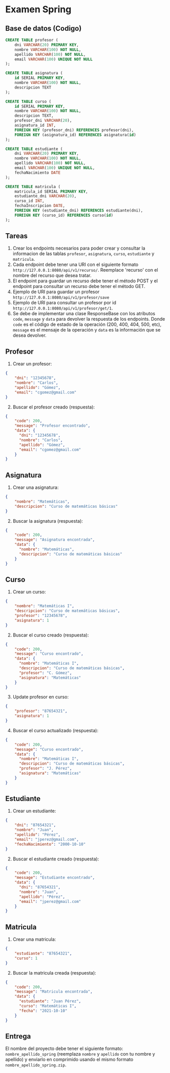 # Examen Spring 
## Base de datos (Codigo)
```sql
CREATE TABLE profesor (
    dni VARCHAR(20) PRIMARY KEY,
    nombre VARCHAR(100) NOT NULL,
    apellido VARCHAR(100) NOT NULL,
    email VARCHAR(100) UNIQUE NOT NULL
);

CREATE TABLE asignatura (
    id SERIAL PRIMARY KEY,
    nombre VARCHAR(100) NOT NULL,
    descripcion TEXT
);

CREATE TABLE curso (
    id SERIAL PRIMARY KEY,
    nombre VARCHAR(100) NOT NULL,
    descripcion TEXT,
    profesor_dni VARCHAR(20),
    asignatura_id INT,
    FOREIGN KEY (profesor_dni) REFERENCES profesor(dni),
    FOREIGN KEY (asignatura_id) REFERENCES asignatura(id)
);

CREATE TABLE estudiante (
    dni VARCHAR(20) PRIMARY KEY,
    nombre VARCHAR(100) NOT NULL,
    apellido VARCHAR(100) NOT NULL,
    email VARCHAR(100) UNIQUE NOT NULL,
    fechaNacimiento DATE
);

CREATE TABLE matricula (
    matricula_id SERIAL PRIMARY KEY,
    estudiante_dni VARCHAR(20),
    curso_id INT,
    fechaInscripcion DATE,
    FOREIGN KEY (estudiante_dni) REFERENCES estudiante(dni),
    FOREIGN KEY (curso_id) REFERENCES curso(id)
);

```

## Tareas
1. Crear los endpoints necesarios para poder crear y consultar la informacion de las tablas `profesor`, `asignatura`, `curso`, `estudiante` y `matricula`.
2. Cada endpoint debe tener una URI con el siguiente formato `http://127.0.0.1:8080/api/v1/recurso/`. Reemplace 'recurso' con el nombre del recurso que desea tratar.
3. El endpoint para guardar un recurso debe tener el método POST y el endpoint para consultar un recurso debe tener el método GET.
4. Ejemplo de URI para guardar un profesor `http://127.0.0.1:8080/api/v1/profesor/save`
5. Ejemplo de URI para consultar un profesor por id `http://127.0.0.1:8080/api/v1/profesor/get/1`.
6. Se debe de implementar una clase ResponseBase con los atributos `code`, `message` y `data` para devolver la respuesta de los endpoints. Donde `code` es el código de estado de la operación (200, 400, 404, 500, etc), `message` es el mensaje de la operación y `data` es la información que se desea devolver.

## Profesor
1. Crear un profesor:
```json
{
    "dni": "12345678",
    "nombre": "Carlos",
    "apellido": "Gómez",
    "email": "cgomez@gmail.com"
}
```
2. Buscar el profesor creado (respuesta):
```json
{
    "code": 200,
    "message": "Profesor encontrado",
    "data": {
      "dni": "12345678",
      "nombre": "Carlos",
      "apellido": "Gómez",
      "email": "cgomez@gmail.com"
    }
}
```
## Asignatura
1. Crear una asignatura:
```json
{
    "nombre": "Matemáticas",
    "descripcion": "Curso de matemáticas básicas"
}
```
2. Buscar la asignatura (respuesta):
```json
{
    "code": 200,
    "message": "Asignatura encontrada",
    "data": {
      "nombre": "Matemáticas",
      "descripcion": "Curso de matemáticas básicas"
    }
}
```
## Curso
1. Crear un curso:
```json
{
    "nombre": "Matemáticas I",
    "descripcion": "Curso de matemáticas básicas",
    "profesor": "12345678",
    "asignatura": 1
}
```
2. Buscar el curso creado (respuesta):
```json
{
    "code": 200,
    "message": "Curso encontrado",
    "data": {
      "nombre": "Matemáticas I",
      "descripcion": "Curso de matemáticas básicas",
      "profesor": "C. Gómez",
      "asignatura": "Matemáticas"
    }
}
```
3. Update profesor en curso:
```json
{
    "profesor": "87654321",
    "asignatura": 1
}
```
4. Buscar el curso actualizado (respuesta):
```json
{
    "code": 200,
    "message": "Curso encontrado",
    "data": {
      "nombre": "Matemáticas I",
      "descripcion": "Curso de matemáticas básicas",
      "profesor": "J. Pérez",
      "asignatura": "Matemáticas"
    }
}
```
## Estudiante
1. Crear un estudiante:
```json
{
    "dni": "87654321",
    "nombre": "Juan",
    "apellido": "Pérez",
    "email": "jperez@gmail.com",
    "fechaNacimiento": "2000-10-10"
}
```
2. Buscar el estudiante creado (respuesta):
```json
{
    "code": 200,
    "message": "Estudiante encontrado",
    "data": {
      "dni": "87654321",
      "nombre": "Juan",
      "apellido": "Pérez",
      "email": "jperez@gmail.com"
    }
}
```
## Matricula
1. Crear una matricula:
```json
{
    "estudiante": "87654321",
    "curso": 1
}
```
2. Buscar la matricula creada (respuesta):
```json
{
    "code": 200,
    "message": "Matricula encontrada",
    "data": {
      "estudiante": "Juan Pérez",
      "curso": "Matemáticas I",
      "fecha": "2021-10-10"
    }
}
```

## Entrega
El nombre del proyecto debe tener el siguiente formato: `nombre_apellido_spring` (reemplaza `nombre` y `apellido` con tu nombre y apellido) y enviarlo en comprimido usando el mismo formato `nombre_apellido_spring.zip`.
